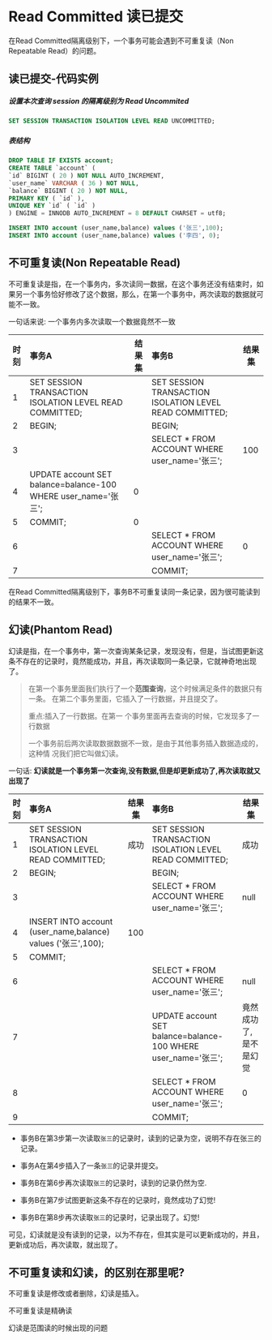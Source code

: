 # Read Committed 读已提交

在Read Committed隔离级别下，一个事务可能会遇到不可重复读（Non Repeatable Read）的问题。

## 读已提交-代码实例

##### 设置本次查询 session 的隔离级别为 Read Uncommited

```sql
SET SESSION TRANSACTION ISOLATION LEVEL READ UNCOMMITTED;
```

##### 表结构

```sql
DROP TABLE IF EXISTS account;
CREATE TABLE `account` (
`id` BIGINT ( 20 ) NOT NULL AUTO_INCREMENT,
`user_name` VARCHAR ( 36 ) NOT NULL,
`balance` BIGINT ( 20 ) NOT NULL,
PRIMARY KEY ( `id` ),
UNIQUE KEY `id` ( `id` ) 
) ENGINE = INNODB AUTO_INCREMENT = 8 DEFAULT CHARSET = utf8;

INSERT INTO account (user_name,balance) values ('张三',100);
INSERT INTO account (user_name,balance) values ('李四', 0);

```

##### 

## 不可重复读(Non Repeatable Read)

不可重复读是指，在一个事务内，多次读同一数据，在这个事务还没有结束时，如果另一个事务恰好修改了这个数据，那么，在第一个事务中，两次读取的数据就可能不一致。

一句话来说: 一个事务内多次读取一个数据竟然不一致

| 时刻 | 事务A                                                        | 结果集 | 事务B                                                   | 结果集 |
| :--- | :----------------------------------------------------------- | ------ | :------------------------------------------------------ | ------ |
| 1    | SET SESSION TRANSACTION ISOLATION LEVEL READ COMMITTED;      |        | SET SESSION TRANSACTION ISOLATION LEVEL READ COMMITTED; |        |
| 2    | BEGIN;                                                       |        | BEGIN;                                                  |        |
| 3    |                                                              |        | SELECT * FROM ACCOUNT WHERE user_name='张三';           | 100    |
| 4    | UPDATE account SET balance=balance-100 WHERE user_name='张三'; | 0      |                                                         |        |
| 5    | COMMIT;                                                      | 0      |                                                         |        |
| 6    |                                                              |        | SELECT * FROM ACCOUNT WHERE user_name='张三';           | 0      |
| 7    |                                                              |        | COMMIT;                                                 |        |

在Read Committed隔离级别下，事务B不可重复读同一条记录，因为很可能读到的结果不一致。

## 幻读(Phantom Read)

幻读是指，在一个事务中，第一次查询某条记录，发现没有，但是，当试图更新这条不存在的记录时，竟然能成功，并且，再次读取同一条记录，它就神奇地出现了。

> 在第一个事务里面我们执行了一个**范围查询**，这个时候满足条件的数据只有一条。 在第二个事务里面，它插入了一行数据，并且提交了。
>
> 重点:插入了一行数据。在第一 个事务里面再去查询的时候，它发现多了一行数据
>
> 一个事务前后两次读取数据数据不一致，是由于其他事务插入数据造成的，这种情 况我们把它叫做幻读。

一句话: **幻读就是一个事务第一次查询,没有数据,但是却更新成功了,再次读取就又出现了**

| 时刻 | 事务A                                                        | 结果集 | 事务B                                                        | 结果集                |
| :--- | :----------------------------------------------------------- | ------ | :----------------------------------------------------------- | --------------------- |
| 1    | SET SESSION TRANSACTION ISOLATION LEVEL READ COMMITTED;      | 成功   | SET SESSION TRANSACTION ISOLATION LEVEL READ COMMITTED;      | 成功                  |
| 2    | BEGIN;                                                       |        | BEGIN;                                                       |                       |
| 3    |                                                              |        | SELECT * FROM ACCOUNT WHERE user_name='张三';                | null                  |
| 4    | INSERT INTO account (user_name,balance) values ('张三',100); | 100    |                                                              |                       |
| 5    | COMMIT;                                                      |        |                                                              |                       |
| 6    |                                                              |        | SELECT * FROM ACCOUNT WHERE user_name='张三';                | null                  |
| 7    |                                                              |        | UPDATE account SET balance=balance-100 WHERE user_name='张三'; | 竟然成功了,是不是幻觉 |
| 8    |                                                              |        | SELECT * FROM ACCOUNT WHERE user_name='张三';                | 0                     |
| 9    |                                                              |        | COMMIT;                                                      |                       |

- 事务B在第3步第一次读取`张三`的记录时，读到的记录为空，说明不存在张三的记录。

- 事务A在第4步插入了一条`张三`的记录并提交。
- 事务B在第6步再次读取`张三`的记录时，读到的记录仍然为空.
- 事务B在第7步试图更新这条不存在的记录时，竟然成功了幻觉!
- 事务B在第8步再次读取`张三`的记录时，记录出现了。幻觉!

可见，幻读就是没有读到的记录，以为不存在，但其实是可以更新成功的，并且，更新成功后，再次读取，就出现了。

## 不可重复读和幻读，的区别在那里呢?

不可重复读是修改或者删除，幻读是插入。

不可重复读是精确读

幻读是范围读的时候出现的问题


